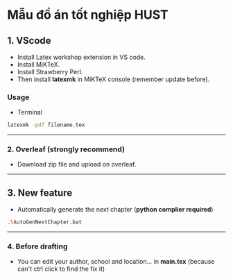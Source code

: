 # Mẫu đồ án tốt nghiệp HUST

## 1. VScode 
- Install Latex workshop extension in VS code.
- Install MiKTeX.
- Install Strawberry Perl.
- Then install **latexmk** in MiKTeX console (remember update before).
### Usage
- Terminal
```bash
latexmk -pdf filename.tex
```
---
### 2.  Overleaf (strongly recommend)
- Download zip file and upload on overleaf.

---
## 3. New feature 
- Automatically generate the next chapter (**python complier required**)
```bash
.\AutoGenNextChapter.bat
```
---
### 4. Before drafting
- You can edit your author, school and location... in **main.tex** (because can't ctrl click to find the fix it)
